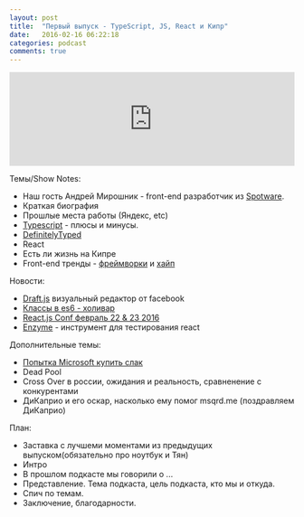 ```yaml
---
layout: post
title:  "Первый выпуск - TypeScript, JS, React и Кипр"
date:   2016-02-16 06:22:18
categories: podcast
comments: true
---
```


<iframe width="100%" height="166" scrolling="no" frameborder="no" src="https://w.soundcloud.com/player/?url=https%3A//api.soundcloud.com/tracks/250616138&amp;color=ff5500&amp;auto_play=false&amp;hide_related=false&amp;show_comments=true&amp;show_user=true&amp;show_reposts=false"></iframe>
<br>



Темы/Show Notes:

- Наш гость Андрей Мирошник - front-end разработчик из [Spotware](https://www.spotware.com).
- Краткая биография
- Прошлые места работы (Яндекс, etc)
- [Typescript](http://www.typescriptlang.org) - плюсы и минусы. 
- [DefinitelyTyped](https://github.com/DefinitelyTyped/DefinitelyTyped)
- React
- Есть ли жизнь на Кипре
- Front-end тренды - [фреймворки](http://www.clock.co.uk/blog/javascript-frameworks-in-2016) и [хайп](https://dev.by/lenta/main/v-reytinge-populyarnyh-yazykov-programmirovaniya-redmonk-po-prezhnemu-lidiruyut-javascript-i-java)

Новости:

- [Draft.js](https://facebook.github.io/draft-js/) визуальный редактор от facebook
- [Классы в es6 - холивар](https://medium.com/@housecor/in-defense-of-javascript-classes-e50bf2270a95#.sbuoffkk0)
- [React.js Conf февраль 22 & 23 2016](http://conf.reactjs.com)
- [Еnzyme](https://medium.com/airbnb-engineering/enzyme-javascript-testing-utilities-for-react-a417e5e5090f#.4akorw8kf)  - инструмент для тестирования react


Дополнительные темы:

- [Попытка Microsoft купить слак](http://techcrunch.com/2016/03/04/source-microsoft-mulled-an-8-billion-bid-for-slack-will-focus-on-skype-instead)
- Dead Pool
- Cross Over в россии, ожидания и реальность, сравненение с конкурентами
- ДиКаприо и его оскар, насколько ему помог msqrd.me (поздравляем ДиКаприо)


План:

- Заставка с лучшеми моментами из предыдущих выпуском(обязательно про ноутбук и Тян)
- Интро
- В прошлом подкасте мы говорили о ...
- Представление. Тема подкаста, цель подкаста, кто мы и откуда.
- Спич по темам.
- Заключение, благодарности. 
